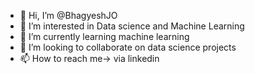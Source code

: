 - 👋 Hi, I’m @BhagyeshJO
- 👀 I’m interested in Data science and Machine Learning
- 🌱 I’m currently learning machine learning
- 💞️ I’m looking to collaborate on data science projects
- 📫 How to reach me-> via linkedin 

